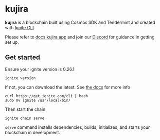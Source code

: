 # kujira

**kujira** is a blockchain built using Cosmos SDK and Tendermint and created with [Ignite CLI](https://ignite.com/cli).

Please refer to [docs.kujira.app](https://docs.kujira.app/) and join our [Discord](https://t.co/kur923FTZk) for guidance in getting set up.

## Get started

Ensure your ignite version is 0.26.1

```
ignite version
```

If not, you can download the latest. See [the docs](https://docs.ignite.com/welcome/install#verify-your-ignite-cli-version) for more info

```
curl https://get.ignite.com/cli | bash
sudo mv ignite /usr/local/bin/
```

Then start the chain

```
ignite chain serve
```

`serve` command installs dependencies, builds, initializes, and starts your blockchain in development.
